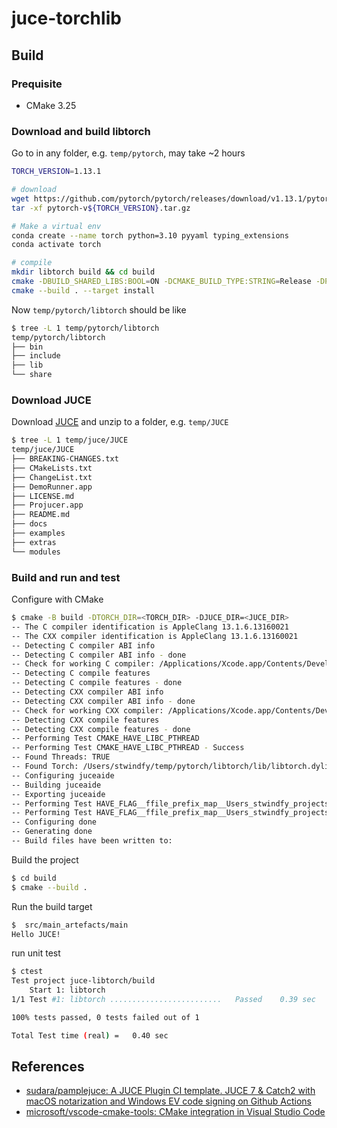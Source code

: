 # juce-torchlib

## Build

### Prequisite

- CMake 3.25

### Download and build libtorch

Go to in any folder, e.g. `temp/pytorch`, may take ~2 hours

```sh
TORCH_VERSION=1.13.1

# download
wget https://github.com/pytorch/pytorch/releases/download/v1.13.1/pytorch-v${TORCH_VERSION}.tar.gz
tar -xf pytorch-v${TORCH_VERSION}.tar.gz

# Make a virtual env
conda create --name torch python=3.10 pyyaml typing_extensions
conda activate torch

# compile
mkdir libtorch build && cd build
cmake -DBUILD_SHARED_LIBS:BOOL=ON -DCMAKE_BUILD_TYPE:STRING=Release -DPYTHON_EXECUTABLE:PATH=`which python3` -DCMAKE_INSTALL_PREFIX:PATH=../libtorch -USE_MPS=ON ../pytorch-v${TORCH_VERSION}
cmake --build . --target install
```

Now `temp/pytorch/libtorch` should be like

```sh
$ tree -L 1 temp/pytorch/libtorch
temp/pytorch/libtorch
├── bin
├── include
├── lib
└── share
```

### Download JUCE

Download [JUCE](https://juce.com/download/) and unzip to a folder, e.g. `temp/JUCE`

```sh
$ tree -L 1 temp/juce/JUCE
temp/juce/JUCE
├── BREAKING-CHANGES.txt
├── CMakeLists.txt
├── ChangeList.txt
├── DemoRunner.app
├── LICENSE.md
├── Projucer.app
├── README.md
├── docs
├── examples
├── extras
└── modules
```

### Build and run and test

Configure with CMake

```sh
$ cmake -B build -DTORCH_DIR=<TORCH_DIR> -DJUCE_DIR=<JUCE_DIR>
-- The C compiler identification is AppleClang 13.1.6.13160021
-- The CXX compiler identification is AppleClang 13.1.6.13160021
-- Detecting C compiler ABI info
-- Detecting C compiler ABI info - done
-- Check for working C compiler: /Applications/Xcode.app/Contents/Developer/Toolchains/XcodeDefault.xctoolchain/usr/bin/cc - skipped
-- Detecting C compile features
-- Detecting C compile features - done
-- Detecting CXX compiler ABI info
-- Detecting CXX compiler ABI info - done
-- Check for working CXX compiler: /Applications/Xcode.app/Contents/Developer/Toolchains/XcodeDefault.xctoolchain/usr/bin/c++ - skipped
-- Detecting CXX compile features
-- Detecting CXX compile features - done
-- Performing Test CMAKE_HAVE_LIBC_PTHREAD
-- Performing Test CMAKE_HAVE_LIBC_PTHREAD - Success
-- Found Threads: TRUE
-- Found Torch: /Users/stwindfy/temp/pytorch/libtorch/lib/libtorch.dylib
-- Configuring juceaide
-- Building juceaide
-- Exporting juceaide
-- Performing Test HAVE_FLAG__ffile_prefix_map__Users_stwindfy_projects_juce_libtorch_build__deps_catch2_src__
-- Performing Test HAVE_FLAG__ffile_prefix_map__Users_stwindfy_projects_juce_libtorch_build__deps_catch2_src__ - Success
-- Configuring done
-- Generating done
-- Build files have been written to:
```

Build the project

```sh
$ cd build
$ cmake --build .
```

Run the build target

```sh
$  src/main_artefacts/main
Hello JUCE!
```

run unit test

```sh
$ ctest
Test project juce-libtorch/build
    Start 1: libtorch
1/1 Test #1: libtorch .........................   Passed    0.39 sec

100% tests passed, 0 tests failed out of 1

Total Test time (real) =   0.40 sec
```

## References

- [sudara/pamplejuce: A JUCE Plugin CI template. JUCE 7 & Catch2 with macOS notarization and Windows EV code signing on Github Actions](https://github.com/sudara/pamplejuce)
- [microsoft/vscode-cmake-tools: CMake integration in Visual Studio Code](https://github.com/microsoft/vscode-cmake-tools)
